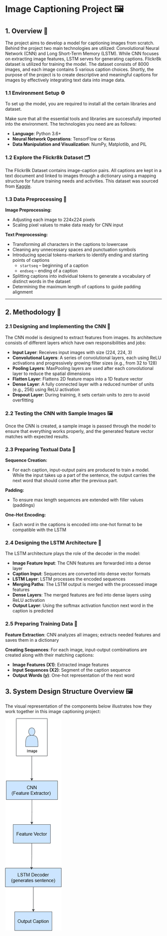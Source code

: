 # Image Captioning Project 🖼️

## 1. Overview 🧠

The project aims to develop a model for captioning images from scratch. Behind the project two main technologies are utilized: Convolutional Neural Network (CNN) and Long Short-Term Memory (LSTM). While CNN focuses on extracting image features, LSTM serves for generating captions. Flickr8k dataset is utilized for training the model. The dataset consists of 8000 images, and each image contains 5 various caption choices. Shortly, the purpose of the project is to create descriptive and meaningful captions for images by effectively integrating text data into image data.

### 1.1 Environment Setup ⚙️

To set up the model, you are required to install all the certain libraries and dataset.  

Make sure that all the essential tools and libraries are successfully imported into the environment. The technologies you need are as follows: 

- **Language**: Python 3.6+  
- **Neural Network Operations**: TensorFlow or Keras  
- **Data Manipulation and Visualization**: NumPy, Matplotlib, and PIL

### 1.2 Explore the Flickr8k Dataset 🗂️

The Flickr8k Dataset contains image-caption pairs. All captions are kept in a text document and linked to images through a dictionary using a mapping structure for future training needs and activities. This dataset was sourced from [Kaggle](https://www.kaggle.com/datasets/adityajn105/flickr8k).

### 1.3 Data Preprocessing 🧹

**Image Preprocessing:**
- Adjusting each image to 224x224 pixels  
- Scaling pixel values to make data ready for CNN input  

**Text Preprocessing:**
- Transforming all characters in the captions to lowercase  
- Cleaning any unnecessary spaces and punctuation symbols  
- Introducing special tokens-markers to identify ending and starting points of captions  
  - `startseq` – beginning of a caption  
  - `endseq` – ending of a caption  
- Splitting captions into individual tokens to generate a vocabulary of distinct words in the dataset  
- Determining the maximum length of captions to guide padding alignment  

---

## 2. Methodology 🧪

### 2.1 Designing and Implementing the CNN 🧱

The CNN model is designed to extract features from images. Its architecture consists of different layers which have own responsibilities and jobs:

- **Input Layer**: Receives input images with size (224, 224, 3)  
- **Convolutional Layers**: A series of convolutional layers, each using ReLU activations and progressively growing filter sizes (e.g., from 32 to 128)  
- **Pooling Layers**: MaxPooling layers are used after each convolutional layer to reduce the spatial dimensions  
- **Flatten Layer**: Flattens 2D feature maps into a 1D feature vector  
- **Dense Layer**: A fully connected layer with a reduced number of units (e.g., 256) using ReLU activation  
- **Dropout Layer**: During training, it sets certain units to zero to avoid overfitting  

### 2.2 Testing the CNN with Sample Images 🖼️

Once the CNN is created, a sample image is passed through the model to ensure that everything works properly, and the generated feature vector matches with expected results.

### 2.3 Preparing Textual Data 📝

**Sequence Creation:**
- For each caption, input-output pairs are produced to train a model. While the input takes up a part of the sentence, the output carries the next word that should come after the previous part.  

**Padding:**
- To ensure max length sequences are extended with filler values (paddings)  

**One-Hot Encoding:**
- Each word in the captions is encoded into one-hot format to be compatible with the LSTM  

### 2.4 Designing the LSTM Architecture 🔄

The LSTM architecture plays the role of the decoder in the model:

- **Image Feature Input**: The CNN features are forwarded into a dense layer  
- **Caption Input**: Sequences are converted into dense vector formats  
- **LSTM Layer**: LSTM processes the encoded sequences  
- **Merging Paths**: The LSTM output is merged with the processed image features  
- **Dense Layers**: The merged features are fed into dense layers using ReLU activation  
- **Output Layer**: Using the softmax activation function next word in the caption is predicted  

### 2.5 Preparing Training Data 🧰

**Feature Extraction**: CNN analyzes all images; extracts needed features and saves them in a dictionary  

**Creating Sequences**: For each image, input-output combinations are created along with their matching captions:

- **Image Features (X1)**: Extracted image features  
- **Input Sequences (X2)**: Segment of the caption sequence  
- **Output Words (y)**: One-hot representation of the next word  

## 3. System Design Structure Overview 🖼️

The visual representation of the components below illustrates how they work together in this image captioning project:

![Structural Overview](../assets/images/arc.png)